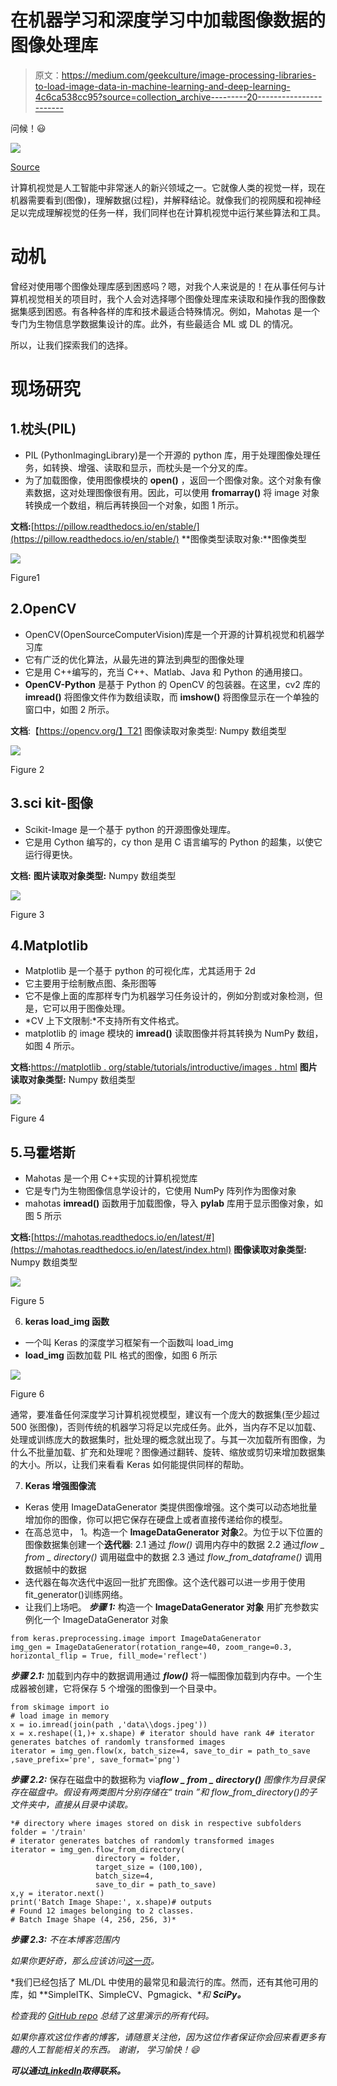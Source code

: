 # 在机器学习和深度学习中加载图像数据的图像处理库

> 原文：<https://medium.com/geekculture/image-processing-libraries-to-load-image-data-in-machine-learning-and-deep-learning-4c6ca538cc95?source=collection_archive---------20----------------------->

问候！😃

![](img/af840a775ec208d4a4106af5ba1607e3.png)

[Source](https://www.medicalnewstoday.com/articles/325466)

计算机视觉是人工智能中非常迷人的新兴领域之一。它就像人类的视觉一样，现在机器需要看到(图像)，理解数据(过程)，并解释结论。就像我们的视网膜和视神经足以完成理解视觉的任务一样，我们同样也在计算机视觉中运行某些算法和工具。

# 动机

曾经对使用哪个图像处理库感到困惑吗？嗯，对我个人来说是的！在从事任何与计算机视觉相关的项目时，我个人会对选择哪个图像处理库来读取和操作我的图像数据集感到困惑。有各种各样的库和技术最适合特殊情况。例如，Mahotas 是一个专门为生物信息学数据集设计的库。此外，有些最适合 ML 或 DL 的情况。

所以，让我们探索我们的选择。

# 现场研究

## 1.枕头(PIL)

*   PIL (PythonImagingLibrary)是一个开源的 python 库，用于处理图像处理任务，如转换、增强、读取和显示，而枕头是一个分叉的库。
*   为了加载图像，使用图像模块的 **open()** ，返回一个图像对象。这个对象有像素数据，这对处理图像很有用。因此，可以使用 **fromarray()** 将 image 对象转换成一个数组，稍后再转换回一个对象，如图 1 所示。

**文档:**[https://pillow.readthedocs.io/en/stable/](https://pillow.readthedocs.io/en/stable/)
**图像类型读取对象:**图像类型

![](img/3ed1351003410d9386168e2c04d027e3.png)

Figure1

## 2.OpenCV

*   OpenCV(OpenSourceComputerVision)库是一个开源的计算机视觉和机器学习库
*   它有广泛的优化算法，从最先进的算法到典型的图像处理
*   它是用 C++编写的，充当 C++、Matlab、Java 和 Python 的通用接口。
*   **OpenCV-Python** 是基于 Python 的 OpenCV 的包装器。在这里，cv2 库的 **imread()** 将图像文件作为数组读取，而 **imshow()** 将图像显示在一个单独的窗口中，如图 2 所示。

**文档**:【https://opencv.org/】T21
图像读取对象类型: Numpy 数组类型

![](img/7fc77fd19a178b405c993274e9c21613.png)

Figure 2

## 3.sci kit-图像

*   Scikit-Image 是一个基于 python 的开源图像处理库。
*   它是用 Cython 编写的，cy thon 是用 C 语言编写的 Python 的超集，以使它运行得更快。

**文档:**
**图片读取对象类型:** Numpy 数组类型

![](img/751ed1df229cd31dcd8dbaacf9bdcf3e.png)

Figure 3

## 4.Matplotlib

*   Matplotlib 是一个基于 python 的可视化库，尤其适用于 2d
*   它主要用于绘制散点图、条形图等
*   它不是像上面的库那样专门为机器学习任务设计的，例如分割或对象检测，但是，它可以用于图像处理。
*   *CV 上下文限制:*不支持所有文件格式。
*   matplotlib 的 image 模块的 **imread()** 读取图像并将其转换为 NumPy 数组，如图 4 所示。

**文档:**[https://matplotlib . org/stable/tutorials/introductive/images . html](https://matplotlib.org/stable/tutorials/introductory/images.html)
**图片读取对象类型:** Numpy 数组类型

![](img/7adc2398e4654b73d554685814291440.png)

Figure 4

## 5.马霍塔斯

*   Mahotas 是一个用 C++实现的计算机视觉库
*   它是专门为生物图像信息学设计的，它使用 NumPy 阵列作为图像对象
*   mahotas **imread()** 函数用于加载图像，导入 **pylab** 库用于显示图像对象，如图 5 所示

**文档:**[https://mahotas.readthedocs.io/en/latest/#](https://mahotas.readthedocs.io/en/latest/index.html)
**图像读取对象类型:** Numpy 数组类型

![](img/d5876d4b8273cf06dd5c18fbab37234a.png)

Figure 5

6. **keras load_img 函数**

*   一个叫 Keras 的深度学习框架有一个函数叫 load_img
*   **load_img** 函数加载 PIL 格式的图像，如图 6 所示

![](img/74519be5dc703e02d6fd82067eaf6008.png)

Figure 6

通常，要准备任何深度学习计算机视觉模型，建议有一个庞大的数据集(至少超过 500 张图像)，否则传统的机器学习将足以完成任务。此外，当内存不足以加载、处理或训练庞大的数据集时，批处理的概念就出现了。与其一次加载所有图像，为什么不批量加载、扩充和处理呢？图像通过翻转、旋转、缩放或剪切来增加数据集的大小。所以，让我们来看看 Keras 如何能提供同样的帮助。

7. **Keras 增强图像流**

*   Keras 使用 ImageDataGenerator 类提供图像增强。这个类可以动态地批量增加你的图像，你可以把它保存在硬盘上或者直接传递给你的模型。
*   在高总览中，
    1。构造一个 **ImageDataGenerator 对象**2。为位于以下位置的图像数据集创建一个**迭代器**:
    2.1 通过 *flow()*
    调用内存中的数据 2.2 通过*flow _ from _ directory()*
    调用磁盘中的数据 2.3 通过 *flow_from_dataframe()* 调用数据帧中的数据
*   迭代器在每次迭代中返回一批扩充图像。这个迭代器可以进一步用于使用 fit_generator()训练网络。
*   让我们上场吧。
    ***步骤 1:*** 构造一个 **ImageDataGenerator 对象**
    用扩充参数实例化一个 ImageDataGenerator 对象

```
from keras.preprocessing.image import ImageDataGenerator
img_gen = ImageDataGenerator(rotation_range=40, zoom_range=0.3, horizontal_flip = True, fill_mode='reflect') 
```

***步骤 2.1:*** 加载到内存中的数据调用通过 ***flow()*** 将一幅图像加载到内存中。一个生成器被创建，它将保存 5 个增强的图像到一个目录中。

```
from skimage import io
# load image in memory
x = io.imread(join(path ,'data\\dogs.jpeg'))
x = x.reshape((1,)+ x.shape) # iterator should have rank 4# iterator generates batches of randomly transformed images
iterator = img_gen.flow(x, batch_size=4, save_to_dir = path_to_save ,save_prefix='pre', save_format='png')
```

***步骤 2.2:*** 保存在磁盘中的数据称为 via****flow _ from _ directory()*** 图像作为目录保存在磁盘中。假设有两类图片分别存储在“ *train* ”和 flow_from_directory()的子文件夹中，直接从目录中读取。*

```
*# directory where images stored on disk in respective subfolders
folder = '/train'
# iterator generates batches of randomly transformed images
iterator = img_gen.flow_from_directory(
                   directory = folder, 
                   target_size = (100,100), 
                   batch_size=4, 
                   save_to_dir = path_to_save)
x,y = iterator.next()
print('Batch Image Shape:', x.shape)# outputs 
# Found 12 images belonging to 2 classes.
# Batch Image Shape (4, 256, 256, 3)*
```

****步骤 2.3:*** 不在本博客范围内*

*如果你更好奇，那么应该访问[这一页](https://keras.io/api/preprocessing/image/)。*

*我们已经包括了 ML/DL 中使用的最常见和最流行的库。然而，还有其他可用的库，如 **SimpleITK、SimpleCV、Pgmagick、**和 **SciPy。***

*检查我的 [GitHub repo](https://github.com/shachi01/machine-learning/blob/master/load_images_ml_dl.ipynb) 总结了这里演示的所有代码。*

*如果你喜欢这位作者的博客，请随意关注他，因为这位作者保证你会回来看更多有趣的人工智能相关的东西。
谢谢，
学习愉快！😄*

****可以通过***[***LinkedIn***](https://www.linkedin.com/in/kaul-shachi)***取得联系。****
